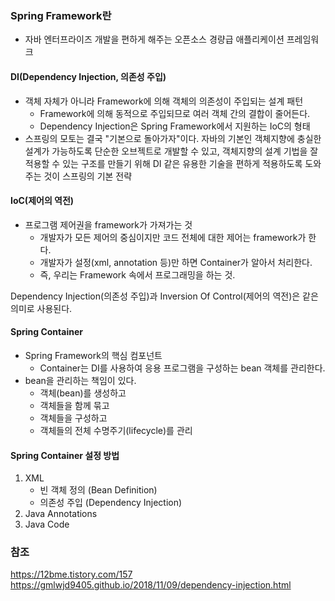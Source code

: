 ### Spring Framework란
- 자바 엔터프라이즈 개발을 편하게 해주는 오픈소스 경량급 애플리케이션 프레임워크

#### DI(Dependency Injection, 의존성 주입)
- 객체 자체가 아니라 Framework에 의해 객체의 의존성이 주입되는 설계 패턴
    - Framework에 의해 동적으로 주입되므로 여러 객체 간의 결합이 줄어든다.
    - Dependency Injection은 Spring Framework에서 지원하는 IoC의 형태 
- 스프링의 모토는 결국 "기본으로 돌아가자"이다. 자바의 기본인 객체지향에 충실한 설계가 가능하도록 단순한 오브젝트로 개발할 수 있고, 객체지향의 설계 기법을 잘 적용할 수 있는 구조를 만들기 위해 DI 같은 유용한 기술을 편하게 적용하도록 도와주는 것이 스프링의 기본 전략

#### IoC(제어의 역전)
- 프로그램 제어권을 framework가 가져가는 것 
    - 개발자가 모든 제어의 중심이지만 코드 전체에 대한 제어는 framework가 한다.
    - 개발자가 설정(xml, annotation 등)만 하면 Container가 알아서 처리한다.
    - 즉, 우리는 Framework 속에서 프로그래밍을 하는 것. 

Dependency Injection(의존성 주입)과 Inversion Of Control(제어의 역전)은 같은 의미로 사용된다.


#### Spring Container
- Spring Framework의 핵심 컴포넌트
    - Container는 DI를 사용하여 응용 프로그램을 구성하는 bean 객체를 관리한다.
- bean을 관리하는 책임이 있다.
    - 객체(bean)를 생성하고
    - 객체들을 함께 묶고
    - 객체들을 구성하고
    - 객체들의 전체 수명주기(lifecycle)를 관리
    
#### Spring Container 설정 방법 
1. XML
    - 빈 객체 정의 (Bean Definition)
    - 의존성 주입 (Dependency Injection)
2. Java Annotations
3. Java Code



### 참조
https://12bme.tistory.com/157
https://gmlwjd9405.github.io/2018/11/09/dependency-injection.html